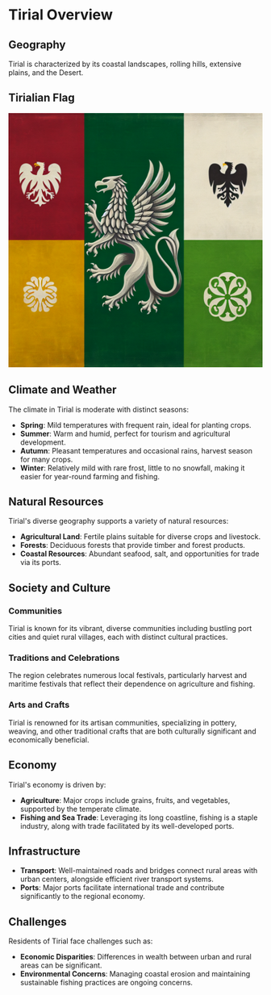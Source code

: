 # Tirial Overview

## Geography
Tirial is characterized by its coastal landscapes, rolling hills, extensive plains, and the Desert.

## Tirialian Flag

![Tirialian Flag](assets/tirialian-flag.png)

## Climate and Weather
The climate in Tirial is moderate with distinct seasons:
- **Spring**: Mild temperatures with frequent rain, ideal for planting crops.
- **Summer**: Warm and humid, perfect for tourism and agricultural development.
- **Autumn**: Pleasant temperatures and occasional rains, harvest season for many crops.
- **Winter**: Relatively mild with rare frost, little to no snowfall, making it easier for year-round farming and fishing.

## Natural Resources
Tirial's diverse geography supports a variety of natural resources:
- **Agricultural Land**: Fertile plains suitable for diverse crops and livestock.
- **Forests**: Deciduous forests that provide timber and forest products.
- **Coastal Resources**: Abundant seafood, salt, and opportunities for trade via its ports.

## Society and Culture
### Communities
Tirial is known for its vibrant, diverse communities including bustling port cities and quiet rural villages, each with distinct cultural practices.

### Traditions and Celebrations
The region celebrates numerous local festivals, particularly harvest and maritime festivals that reflect their dependence on agriculture and fishing.

### Arts and Crafts
Tirial is renowned for its artisan communities, specializing in pottery, weaving, and other traditional crafts that are both culturally significant and economically beneficial.

## Economy
Tirial's economy is driven by:
- **Agriculture**: Major crops include grains, fruits, and vegetables, supported by the temperate climate.
- **Fishing and Sea Trade**: Leveraging its long coastline, fishing is a staple industry, along with trade facilitated by its well-developed ports.

## Infrastructure
- **Transport**: Well-maintained roads and bridges connect rural areas with urban centers, alongside efficient river transport systems.
- **Ports**: Major ports facilitate international trade and contribute significantly to the regional economy.

## Challenges
Residents of Tirial face challenges such as:
- **Economic Disparities**: Differences in wealth between urban and rural areas can be significant.
- **Environmental Concerns**: Managing coastal erosion and maintaining sustainable fishing practices are ongoing concerns.

